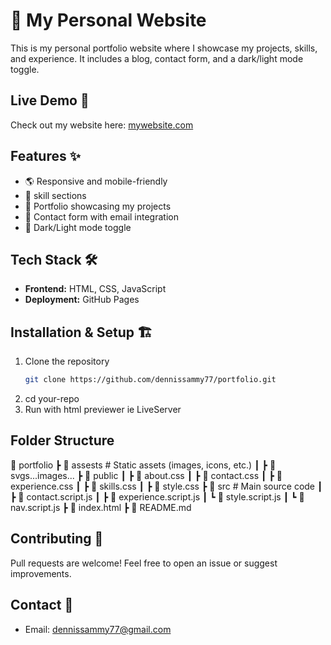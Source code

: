 # 🚀 My Personal Website
This is my personal portfolio website where I showcase my projects, skills, and experience. It includes a blog, contact form, and a dark/light mode toggle.

## Live Demo 🚀  
Check out my website here: [mywebsite.com](https://dennissammy77.github.io/portfolio)
## Features ✨
- 🌎 Responsive and mobile-friendly  
- 📝 skill sections
- 📂 Portfolio showcasing my projects  
- 📧 Contact form with email integration  
- 🌙 Dark/Light mode toggle  

## Tech Stack 🛠  
- **Frontend:** HTML, CSS, JavaScript  
- **Deployment:** GitHub Pages  

## Installation & Setup 🏗  
1. Clone the repository  
   ```bash
   git clone https://github.com/dennissammy77/portfolio.git
2. cd your-repo
3. Run with html previewer ie LiveServer

## Folder Structure
📁 portfolio
┣ 📁 assests                     # Static assets (images, icons, etc.)
┃ ┣ 📄 svgs...images...
┣ 📁 public
┃ ┣ 📄 about.css
┃ ┣ 📄 contact.css
┃ ┣ 📄 experience.css
┃ ┣ 📄 skills.css
┃ ┣ 📄 style.css
┣ 📁 src                         # Main source code
┃ ┣ 📄 contact.script.js
┃ ┣ 📄 experience.script.js
┃ ┗ 📄 style.script.js
┃ ┗ 📄 nav.script.js
┣ 📄 index.html
┣ 📄 README.md



## Contributing 🤝  
Pull requests are welcome! Feel free to open an issue or suggest improvements.

## Contact 📩  
- Email: dennissammy77@gmail.com
